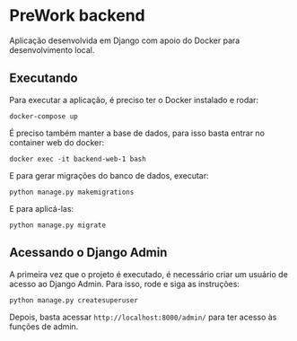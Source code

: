 # PreWork backend

Aplicação desenvolvida em Django com apoio do Docker para desenvolvimento local.

## Executando

Para executar a aplicação, é preciso ter o Docker instalado e rodar:

`` docker-compose up ``

É preciso também manter a base de dados, para isso basta entrar no container web do docker:

`` docker exec -it backend-web-1 bash ``

E para gerar migrações do banco de dados, executar:

`` python manage.py makemigrations ``

E para aplicá-las:

`` python manage.py migrate ``

## Acessando o Django Admin

A primeira vez que o projeto é executado, é necessário criar um usuário de acesso ao Django Admin. Para isso, rode e siga as instruções:

`` python manage.py createsuperuser ``

Depois, basta acessar `http://localhost:8000/admin/` para ter acesso às funções de admin.
